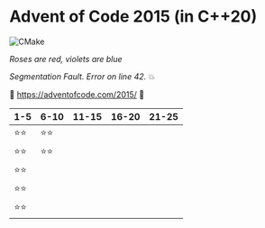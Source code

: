 # Advent of Code 2015 (in C++20)

![CMake](https://github.com/LesnyRumcajs/advent-of-cpp-2015/workflows/CMake/badge.svg)

*Roses are red, violets are blue*

*Segmentation Fault. Error on line 42.*
💥

🎄 https://adventofcode.com/2015/ 🎄

| 1-5 | 6-10 | 11-15 | 16-20 | 21-25 |
|----|----|----|----|----|
| ⭐⭐ | ⭐⭐ |    |    |    |
| ⭐⭐ | ⭐⭐ |    |    |    |
| ⭐⭐ |    |    |    |    |
| ⭐⭐ |    |    |    |    |
| ⭐⭐ |    |    |    |    |
